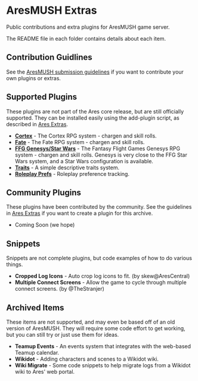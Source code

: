 # AresMUSH Extras

Public contributions and extra plugins for AresMUSH game server.  

The README file in each folder contains details about each item.

## Contribution Guidlines

See the [AresMUSH submission guidelines](https://aresmush.com/tutorials/code/extra-contribs/) if you want to contribute your own plugins or extras.

## Supported Plugins

These plugins are not part of the Ares core release, but are still officially supported.  They can be installed easily using the add-plugin script, as described in [Ares Extras](https://aresmush.com/tutorials/code/extras/).

* **[Cortex](https://github.com/AresMUSH/ares-extras/tree/master/plugins/cortex)** - The Cortex RPG system - chargen and skill rolls.
* **[Fate](https://github.com/AresMUSH/ares-extras/tree/master/plugins/fate)** - The Fate RPG system - chargen and skill rolls.
* **[FFG Genesys/Star Wars](https://github.com/AresMUSH/ares-extras/tree/master/plugins/ffg)** - The Fantasy Flight Games Genesys RPG system - chargen and skill rolls.  Genesys is very close to the FFG Star Wars system, and a Star Wars configuration is available.
* **[Traits](https://github.com/AresMUSH/ares-extras/tree/master/plugins/traits)** - A simple descriptive traits system.
* **[Roleplay Prefs](https://github.com/AresMUSH/ares-extras/tree/master/plugins/prefs)** - Roleplay preference tracking.

## Community Plugins

These plugins have been contributed by the community.  See the guidelines in [Ares Extras](https://aresmush.com/tutorials/code/extras/) if you want to create a plugin for this archive.

* Coming Soon (we hope)

## Snippets

Snippets are not complete plugins, but code examples of how to do various things.

* **Cropped Log Icons** - Auto crop log icons to fit.  (by skew@AresCentral)
* **Multiple Connect Screens** - Allow the game to cycle through multiple connect screens.  (by @TheStranjer)

## Archived Items

These items are not supported, and may even be based off of an old version of AresMUSH.  They will require some code effort to get working, but you can still try or just use them for ideas.

* **Teamup Events** - An events system that integrates with the web-based Teamup calendar.
* **Wikidot** - Adding characters and scenes to a Wikidot wiki.
* **Wiki Migrate** - Some code snippets to help migrate logs from a Wikidot wiki to Ares' web portal.
